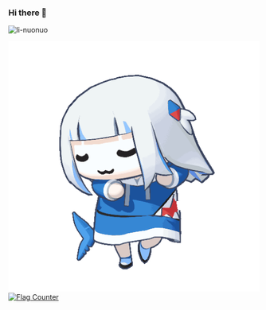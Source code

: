 ### Hi there 👋

<!--
**li-nuonuo/li-nuonuo** is a ✨ _special_ ✨ repository because its `README.md` (this file) appears on your GitHub profile.

Here are some ideas to get you started:

- 🔭 I’m currently working on ...
- 🌱 I’m currently learning ...
- 👯 I’m looking to collaborate on ...
- 🤔 I’m looking for help with ...
- 💬 Ask me about ...
- 📫 How to reach me: ...
- 😄 Pronouns: ...
- ⚡ Fun fact: ...
-->

![li-nuonuo](https://count.getloli.com/get/@li-nuonuo?theme=gelboory)

![](./resources/gura.gif)
<a href="https://info.flagcounter.com/AiAG"><img src="https://s01.flagcounter.com/countxl/AiAG/bg_FFFFFF/txt_000000/border_CCCCCC/columns_8/maxflags_250/viewers_0/labels_1/pageviews_1/flags_0/percent_0/" alt="Flag Counter" border="0"></a>
